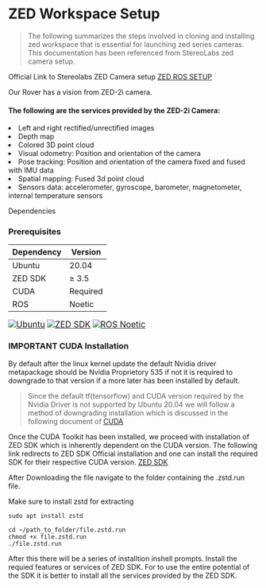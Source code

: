 # ZED Workspace Setup
> The following summarizes the steps involved in cloning and installing zed workspace that is essential for launching zed series cameras. This documentation has been referenced from StereoLabs zed camera setup.

Official Link to Stereolabs ZED Camera setup [ZED ROS SETUP](https://www.stereolabs.com/docs/ros)

Our Rover has a vision from ZED-2i camera.

#### The following are the services provided by the ZED-2i Camera:

<li>Left and right rectified/unrectified images</li>
<li>Depth map</li>
<li>Colored 3D point cloud</li>
<li>Visual odometry: Position and orientation of the camera</li>
<li>Pose tracking: Position and orientation of the camera fixed and fused with IMU data</li>
<li>Spatial mapping: Fused 3d point cloud</li>
<li>Sensors data: accelerometer, gyroscope, barometer, magnetometer, internal temperature sensors</li>


Dependencies
### Prerequisites

| Dependency  | Version  |
|-------------|----------|
| Ubuntu      | 20.04    |
| ZED SDK     | ≥ 3.5    |
| CUDA        | Required |
| ROS         | Noetic   |

<span style="font-size: 1.2em;">[![Ubuntu](https://img.shields.io/badge/Ubuntu-20.04-orange)](https://releases.ubuntu.com/20.04/)</span>
<span style="font-size: 1.2em;">[![ZED SDK](https://img.shields.io/badge/ZED%20SDK-3.5+-blue)](https://www.stereolabs.com/zed/)</span>
<span style="font-size: 1.2em;">[![ROS Noetic](https://img.shields.io/badge/ROS-Noetic-green)](http://wiki.ros.org/noetic)</span>

### IMPORTANT CUDA Installation

By default after the linux kernel update the default Nvidia driver metapackage should be Nvidia Proprietory 535 if not it is required to downgrade to that version if a more later has been installed by default.

> Since the default tf(tensorflow) and CUDA version required by the Nvidia Driver is not supported by Ubuntu 20.04 we will follow a method of downgrading installation which is discussed in the following document of [CUDA]()

Once the CUDA Toolkit has been installed, we proceed with installation of ZED SDK which is inherently dependent on the CUDA version. The following link redirects to ZED SDK Official installation and one can install the required SDK for their respective CUDA version. [ZED SDK](https://www.stereolabs.com/en-in/developers/release)

After Downloading the file navigate to the folder containing the .zstd.run file.

Make sure to install zstd for extracting

```
sudo apt install zstd
```

```
cd ~/path_to_folder/file.zstd.run
chmod +x file.zstd.run
./file.zstd.run
```

After this there will be a series of installtion inshell prompts. Install the requied features or services of ZED SDK. For to use the entire potential of the SDK it is better to install all the services provided by the ZED SDK.














